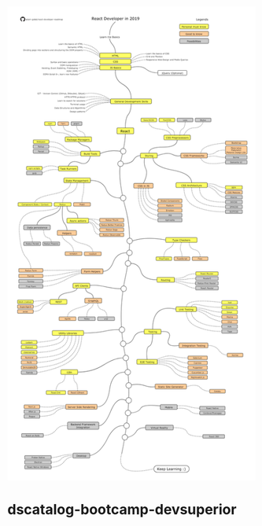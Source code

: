 ![alt text](https://github.com/ruriknj/dscatalog-bootcamp-devsuperior/blob/master/roadmap%5B1%5D.png)
# dscatalog-bootcamp-devsuperior
